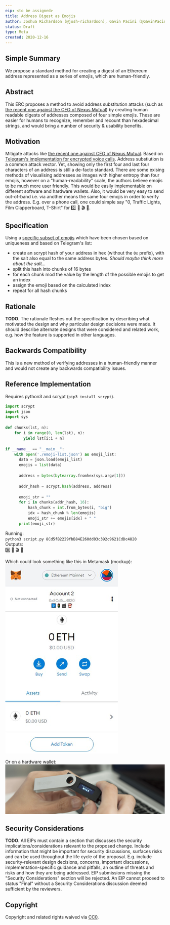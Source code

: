 ```yaml
---
eip: <to be assigned>
title: Address Digest as Emojis
author: Joshua Richardson (@josh-richardson), Gavin Pacini (@GavinPacini)
status: Draft
type: Meta
created: 2020-12-16
---
```


## Simple Summary
We propose a standard method for creating a digest of an Ethereum address represented as a series of emojis, which are human-friendly.

## Abstract
This ERC proposes a method to avoid address substitution attacks (such as [the recent one against the CEO of Nexus Mutual](https://twitter.com/nexusmutual/status/1338441873560571906)) by creating human readable digests of addresses composed of four simple emojis. These are easier for humans to recognize, remember and recount than hexadecimal strings, and would bring a number of security & usability benefits.

## Motivation
Mitigate attacks like [the recent one against CEO of Nexus Mutual](https://twitter.com/nexusmutual/status/1338441873560571906). Based on [Telegram's implementation for encrypted voice calls](https://core.telegram.org/api/end-to-end/voice-calls#key-verification). Address substiution is a common attack vector. Yet, showing only the first four and last four characters of an address is still a de-facto standard. There are some exising methods of visualising addresses as images with higher entropy than four emojis, however on a "human-readability" scale, the authors believe emojis to be much more user friendly. This would be easily implementable on different software and hardware wallets. Also, it would be very easy to send out-of-band i.e. via another means the same four emojis in order to verify the address. E.g. over a phone call, one could simple say "0, Traffic Lights, Film Clapperboard, T-Shirt" for 0️⃣ 🚦 🎬 👕.

## Specification
Using a [specific subset of emojis](./assets/emoji-list.json) which have been chosen based on uniqueness and based on Telegram's list:
 - create an scrypt hash of your address in hex (without the `0x` prefix), with the salt also equal to the same address bytes. *Should maybe think more about the salt...*
 - split this hash into chunks of 16 bytes
 - for each chunk mod the value by the length of the possible emojis to get an index
 - assign the emoji based on the calculated index
 - repeat for all hash chunks

## Rationale
 **TODO**.
The rationale fleshes out the specification by describing what motivated the design and why particular design decisions were made. It should describe alternate designs that were considered and related work, e.g. how the feature is supported in other languages.

## Backwards Compatibility
This is a new method of verifying addresses in a human-friendly manner and would not create any backwards compatibility issues.

## Reference Implementation
Requires python3 and scrypt (`pip3 install scrypt`).
```python
import scrypt
import json
import sys

def chunks(lst, n):
    for i in range(0, len(lst), n):
        yield lst[i:i + n]

if __name__ == "__main__":
    with open('./emoji-list.json') as emoji_list:
      data = json.load(emoji_list)
      emojis = list(data)

      address = bytes(bytearray.fromhex(sys.argv[1]))

      addr_hash = scrypt.hash(address, address)

      emoji_str = ""
      for i in chunks(addr_hash, 16):
          hash_chunk = int.from_bytes(i, "big")
          idx = hash_chunk % len(emojis)
          emoji_str += emojis[idx] + " "
      print(emoji_str)
```

Running:  
`python3 script.py 8Cd5fB2229fbB84E260dd03c392c9621CdDc4820`  
Outputs:  
0️⃣ 🚦 🎬 👕  

Which could look something like this in Metamask (mockup):  
![Metamask Mockup with Emoji Digest](./assets/metamask-mockup.jpg)

Or on a hardware wallet:
![Hardware Wallet Mockup with Emoji Digest](./assets/ledger-mockup.jpg)

## Security Considerations
 **TODO**.
All EIPs must contain a section that discusses the security implications/considerations relevant to the proposed change. Include information that might be important for security discussions, surfaces risks and can be used throughout the life cycle of the proposal. E.g. include security-relevant design decisions, concerns, important discussions, implementation-specific guidance and pitfalls, an outline of threats and risks and how they are being addressed. EIP submissions missing the "Security Considerations" section will be rejected. An EIP cannot proceed to status "Final" without a Security Considerations discussion deemed sufficient by the reviewers.

## Copyright
Copyright and related rights waived via [CC0](https://creativecommons.org/publicdomain/zero/1.0/).